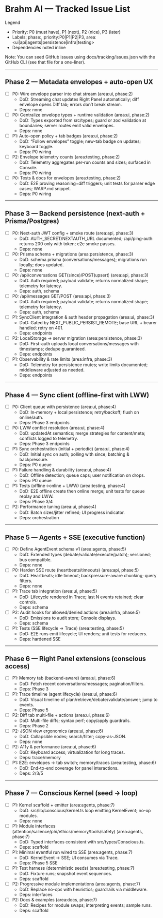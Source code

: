# Brahm AI — Tracked Issue List

Legend
- Priority: P0 (must have), P1 (next), P2 (nice), P3 (later)
- Labels: phase:<N>, priority:P0|P1|P2|P3, area:<ui|api|agents|persistence|infra|testing>
- Dependencies noted inline

Note: You can seed GitHub issues using docs/tracking/issues.json with the GitHub CLI (see that file for a one-liner).

---

## Phase 2 — Metadata envelopes + auto-open UX

- [ ] P0: Wire envelope parser into chat stream (area:ui, phase:2)
  - DoD: Streaming chat updates Right Panel automatically; diff envelope opens Diff tab; errors don’t break stream.
  - Deps: none
- [ ] P0: Centralize envelope types + runtime validation (area:ui, phase:2)
  - DoD: Types exported from src/types; guard or zod validation at boundaries; server routes emit valid envelopes.
  - Deps: none
- [ ] P1: Auto-open policy + tab badges (area:ui, phase:2)
  - DoD: “Follow envelopes” toggle; new-tab badge on updates; keyboard toggle.
  - Deps: P0 wiring
- [ ] P2: Envelope telemetry counts (area:testing, phase:2)
  - DoD: Telemetry aggregates per-run counts and sizes; surfaced in Console.
  - Deps: P0 wiring
- [ ] P0: Tests & docs for envelopes (area:testing, phase:2)
  - DoD: E2E proving reasoning+diff triggers; unit tests for parser edge cases; WARP.md snippet.
  - Deps: P0 wiring

---

## Phase 3 — Backend persistence (next-auth + Prisma/Postgres)

- [ ] P0: Next-auth JWT config + smoke route (area:api, phase:3)
  - DoD: AUTH_SECRET/NEXTAUTH_URL documented; /api/ping-auth returns 200 only with token; e2e smoke passes.
  - Deps: none
- [ ] P0: Prisma schema + migrations (area:persistence, phase:3)
  - DoD: schema.prisma (conversations/messages); migrations run locally; docs updated.
  - Deps: none
- [ ] P0: /api/conversations GET(since)/POST(upsert) (area:api, phase:3)
  - DoD: Auth required; payload validate; returns normalized shape; telemetry for latency.
  - Deps: auth, schema
- [ ] P0: /api/messages GET/POST (area:api, phase:3)
  - DoD: Auth required; payload validate; returns normalized shape; telemetry for latency.
  - Deps: auth, schema
- [ ] P1: SyncClient integration & auth header propagation (area:ui, phase:3)
  - DoD: Gated by NEXT_PUBLIC_PERSIST_REMOTE; base URL + bearer handled; retry on 401.
  - Deps: endpoints
- [ ] P2: LocalStorage → server migration (area:persistence, phase:3)
  - DoD: First-auth uploads local conversations/messages with timestamps; dedupe guaranteed.
  - Deps: endpoints
- [ ] P1: Observability & rate limits (area:infra, phase:3)
  - DoD: Telemetry for persistence routes; write limits documented; middleware adjusted as needed.
  - Deps: endpoints

---

## Phase 4 — Sync client (offline-first with LWW)

- [ ] P0: Client queue with persistence (area:ui, phase:4)
  - DoD: In-memory + local persistence; retry/backoff; flush on online/auth.
  - Deps: Phase 3 endpoints
- [ ] P0: LWW conflict resolution (area:ui, phase:4)
  - DoD: updatedAt semantics; merge strategies for content/meta; conflicts logged to telemetry.
  - Deps: Phase 3 endpoints
- [ ] P1: Sync orchestration (initial + periodic) (area:ui, phase:4)
  - DoD: Initial sync on auth; polling with since; batching & backpressure.
  - Deps: P0 queue
- [ ] P1: Failure handling & durability (area:ui, phase:4)
  - DoD: Offline detection; queue caps; user notification on drops.
  - Deps: P0 queue
- [ ] P1: Tests (offline→online + LWW) (area:testing, phase:4)
  - DoD: E2E offline create then online merge; unit tests for queue replay and LWW.
  - Deps: Phase 3/4
- [ ] P2: Performance tuning (area:ui, phase:4)
  - DoD: Batch sizes/jitter refined; UI progress indicator.
  - Deps: orchestration

---

## Phase 5 — Agents + SSE (executive function)

- [ ] P0: Define AgentEvent schema v1 (area:agents, phase:5)
  - DoD: Extended types (debate/validate/execute/patch); versioned; bus compatible.
  - Deps: none
- [ ] P0: Harden SSE route (heartbeats/timeouts) (area:api, phase:5)
  - DoD: Heartbeats; idle timeout; backpressure-aware chunking; query filters.
  - Deps: none
- [ ] P1: Trace tab integration (area:ui, phase:5)
  - DoD: Lifecycle rendered in Trace; last N events retained; clear controls.
  - Deps: schema
- [ ] P2: Audit hooks for allowed/denied actions (area:infra, phase:5)
  - DoD: Emissions to audit store; Console displays.
  - Deps: schema
- [ ] P1: Tests (SSE lifecycle → Trace) (area:testing, phase:5)
  - DoD: E2E runs emit lifecycle; UI renders; unit tests for reducers.
  - Deps: hardened SSE

---

## Phase 6 — Right Panel extensions (conscious access)

- [ ] P1: Memory tab (backend-aware) (area:ui, phase:6)
  - DoD: Fetch recent conversations/messages; pagination/filters.
  - Deps: Phase 3
- [ ] P1: Trace timeline (agent lifecycle) (area:ui, phase:6)
  - DoD: Visual timeline of plan/retrieve/debate/validate/answer; jump to events.
  - Deps: Phase 5
- [ ] P2: Diff tab multi-file + actions (area:ui, phase:6)
  - DoD: Multi-file diffs; syntax perf; copy/apply guardrails.
  - Deps: Phase 2
- [ ] P2: JSON view ergonomics (area:ui, phase:6)
  - DoD: Collapsible nodes; search/filter; copy-as-JSON.
  - Deps: none
- [ ] P2: A11y & performance (area:ui, phase:6)
  - DoD: Keyboard access; virtualization for long traces.
  - Deps: trace/memory
- [ ] P1: E2E: envelopes → tab switch; memory/traces (area:testing, phase:6)
  - DoD: End-to-end coverage for panel interactions.
  - Deps: 2/3/5

---

## Phase 7 — Conscious Kernel (seed → loop)

- [ ] P1: Kernel scaffold + emitter (area:agents, phase:7)
  - DoD: src/lib/conscious/kernel.ts loop emitting KernelEvent; no-op modules.
  - Deps: none
- [ ] P1: Module interfaces (attention/salience/phi/ethics/memory/tools/safety) (area:agents, phase:7)
  - DoD: Typed interfaces consistent with src/types/Conscious.ts.
  - Deps: scaffold
- [ ] P1: Minimal eventful run wired to SSE (area:agents, phase:7)
  - DoD: KernelEvent → SSE; UI consumes via Trace.
  - Deps: Phase 5 SSE
- [ ] P1: Test harness (deterministic seeds) (area:testing, phase:7)
  - DoD: Fixture runs; snapshot event sequences.
  - Deps: scaffold
- [ ] P2: Progressive module implementations (area:agents, phase:7)
  - DoD: Replace no-ops with heuristics; guardrails via middleware.
  - Deps: interfaces
- [ ] P2: Docs & examples (area:docs, phase:7)
  - DoD: Recipes for module swaps; interpreting events; sample runs.
  - Deps: scaffold

